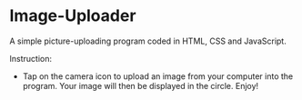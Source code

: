 # Image-Uploader
A simple picture-uploading program coded in HTML, CSS and JavaScript. 

Instruction:
- Tap on the camera icon to upload an image from your computer into the program. Your image will then be displayed in the circle. Enjoy!

